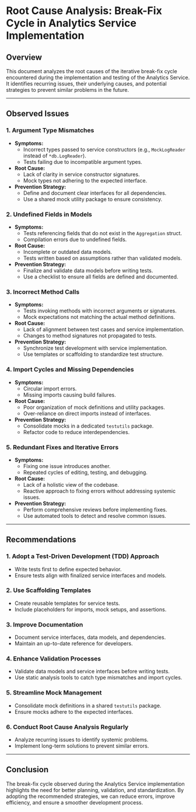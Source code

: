 # Root Cause Analysis: Break-Fix Cycle in Analytics Service Implementation

## Overview
This document analyzes the root causes of the iterative break-fix cycle encountered during the implementation and testing of the Analytics Service. It identifies recurring issues, their underlying causes, and potential strategies to prevent similar problems in the future.

---

## Observed Issues

### 1. **Argument Type Mismatches**
- **Symptoms:**
  - Incorrect types passed to service constructors (e.g., `MockLogReader` instead of `*db.LogReader`).
  - Tests failing due to incompatible argument types.
- **Root Cause:**
  - Lack of clarity in service constructor signatures.
  - Mock types not adhering to the expected interface.
- **Prevention Strategy:**
  - Define and document clear interfaces for all dependencies.
  - Use a shared mock utility package to ensure consistency.

### 2. **Undefined Fields in Models**
- **Symptoms:**
  - Tests referencing fields that do not exist in the `Aggregation` struct.
  - Compilation errors due to undefined fields.
- **Root Cause:**
  - Incomplete or outdated data models.
  - Tests written based on assumptions rather than validated models.
- **Prevention Strategy:**
  - Finalize and validate data models before writing tests.
  - Use a checklist to ensure all fields are defined and documented.

### 3. **Incorrect Method Calls**
- **Symptoms:**
  - Tests invoking methods with incorrect arguments or signatures.
  - Mock expectations not matching the actual method definitions.
- **Root Cause:**
  - Lack of alignment between test cases and service implementation.
  - Changes to method signatures not propagated to tests.
- **Prevention Strategy:**
  - Synchronize test development with service implementation.
  - Use templates or scaffolding to standardize test structure.

### 4. **Import Cycles and Missing Dependencies**
- **Symptoms:**
  - Circular import errors.
  - Missing imports causing build failures.
- **Root Cause:**
  - Poor organization of mock definitions and utility packages.
  - Over-reliance on direct imports instead of interfaces.
- **Prevention Strategy:**
  - Consolidate mocks in a dedicated `testutils` package.
  - Refactor code to reduce interdependencies.

### 5. **Redundant Fixes and Iterative Errors**
- **Symptoms:**
  - Fixing one issue introduces another.
  - Repeated cycles of editing, testing, and debugging.
- **Root Cause:**
  - Lack of a holistic view of the codebase.
  - Reactive approach to fixing errors without addressing systemic issues.
- **Prevention Strategy:**
  - Perform comprehensive reviews before implementing fixes.
  - Use automated tools to detect and resolve common issues.

---

## Recommendations

### 1. **Adopt a Test-Driven Development (TDD) Approach**
- Write tests first to define expected behavior.
- Ensure tests align with finalized service interfaces and models.

### 2. **Use Scaffolding Templates**
- Create reusable templates for service tests.
- Include placeholders for imports, mock setups, and assertions.

### 3. **Improve Documentation**
- Document service interfaces, data models, and dependencies.
- Maintain an up-to-date reference for developers.

### 4. **Enhance Validation Processes**
- Validate data models and service interfaces before writing tests.
- Use static analysis tools to catch type mismatches and import cycles.

### 5. **Streamline Mock Management**
- Consolidate mock definitions in a shared `testutils` package.
- Ensure mocks adhere to the expected interfaces.

### 6. **Conduct Root Cause Analysis Regularly**
- Analyze recurring issues to identify systemic problems.
- Implement long-term solutions to prevent similar errors.

---

## Conclusion
The break-fix cycle observed during the Analytics Service implementation highlights the need for better planning, validation, and standardization. By adopting the recommended strategies, we can reduce errors, improve efficiency, and ensure a smoother development process.
